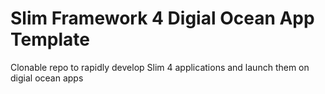 # Slim Framework 4 Digial Ocean App Template

Clonable repo to rapidly develop Slim 4 applications and launch them on digial ocean apps